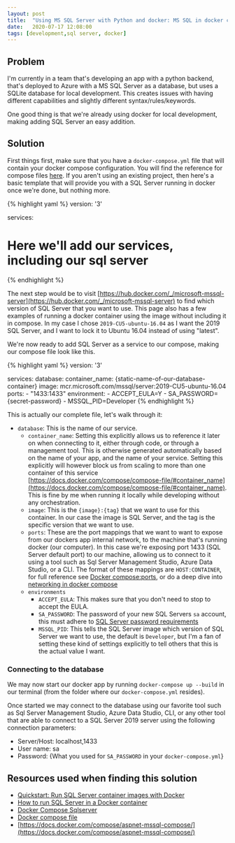 ```yaml
---
layout: post
title:  "Using MS SQL Server with Python and docker: MS SQL in docker compose"
date:   2020-07-17 12:08:00
tags: [development,sql server, docker]
---
```


## Problem
I'm currently in a team that's developing an app with a python backend, that's deployed to Azure with a MS SQL Server as a database, but uses a SQLite database for local development. This creates issues with having different capabilities and slightly different syntax/rules/keywords.

One good thing is that we're already using docker for local development, making adding SQL Server an easy addition.

## Solution
First things first, make sure that you have a `docker-compose.yml` file that will contain your docker compose configuration. You will find the reference for compose files [here](https://docs.docker.com/compose/compose-file/). If you aren't using an existing project, then here's a basic template that will provide you with a SQL Server running in docker once we're done, but nothing more.

{% highlight yaml %}
version: '3'

services:
 # Here we'll add our services, including our sql server
{% endhighlight %}

The next step would be to visit [https://hub.docker.com/_/microsoft-mssql-server](https://hub.docker.com/_/microsoft-mssql-server) to find which version of SQL Server that you want to use. This page also has a few examples of running a docker container using the image without including it in compose. In my case I chose `2019-CU5-ubuntu-16.04` as I want the 2019 SQL Server, and I want to lock it to Ubuntu 16.04 instead of using "latest".

We're now ready to add SQL Server as a service to our compose, making our compose file look like this.

{% highlight yaml %}
version: '3'

services:
  database:
    container_name: {static-name-of-our-database-container}
    image: mcr.microsoft.com/mssql/server:2019-CU5-ubuntu-16.04
    ports:
      - "1433:1433"
    environment:
      - ACCEPT_EULA=Y
      - SA_PASSWORD={secret-password}
      - MSSQL_PID=Developer
{% endhighlight %}

This is actually our complete file, let's walk through it:
- `database`: This is the name of our service.
    - `container_name`: Setting this explicitly allows us to reference it later on when connecting to it, either through code, or through a management tool. This is otherwise generated automatically based on the name of your app, and the name of your service. Setting this explicitly will however block us from scaling to more than one container of this service [https://docs.docker.com/compose/compose-file/#container_name](https://docs.docker.com/compose/compose-file/#container_name). This is fine by me when running it locally while developing without any orchestration.
    - `image`: This is the `{image}:{tag}` that we want to use for this container. In our case the image is SQL Server, and the tag is the specific version that we want to use.
    - `ports`: These are the port mappings that we want to want to expose from our dockers app internal network, to the machine that's running docker (our computer). In this case we're exposing port 1433 (SQL Server default port) to our machine, allowing us to connect to it using a tool such as Sql Server Management Studio, Azure Data Studio, or a CLI. The format of these mappings are `HOST:CONTAINER`, for full reference see [Docker compose:ports](https://docs.docker.com/compose/compose-file/#ports), or do a deep dive into [networking in docker compose](https://docs.docker.com/compose/networking/)
    - `environments`
        - `ACCEPT_EULA`: This makes sure that you don't need to stop to accept the EULA.
        - `SA_PASSWORD`: The password of your new SQL Servers `sa` account, this must adhere to [SQL Server password requirements](https://docs.microsoft.com/en-us/sql/relational-databases/security/password-policy?view=sql-server-ver15)
        - `MSSQL_PID`: This tells the SQL Server image which version of SQL Server we want to use, the default is `Developer`, but I'm a fan of setting these kind of settings explicitly to tell others that this is the actual value I want.

### Connecting to the database
We may now start our docker app by running `docker-compose up --build` in our terminal (from the folder where our `docker-compose.yml` resides).

Once started we may connect to the database using our favorite tool such as Sql Server Management Studio, Azure Data Studio, CLI, or any other tool that are able to connect to a SQL Server 2019 server using the following connection parameters:
- Server/Host: localhost,1433
- User name: sa
- Password: {What you used for `SA_PASSWORD` in your `docker-compose.yml`}

## Resources used when finding this solution
- [Quickstart: Run SQL Server container images with Docker](https://docs.microsoft.com/en-us/sql/linux/quickstart-install-connect-docker?view=sql-server-ver15&pivots=cs1-bash)
- [How to run SQL Server in a Docker container](https://blog.logrocket.com/how-to-run-sql-server-in-a-docker-container/)
- [Docker Compose Sqlserver](https://www.kimsereylam.com/docker/2018/10/05/docker-compose-sqlserver.html)
- [Docker compose file]((https://docs.docker.com/compose/compose-file/)) 
- [https://docs.docker.com/compose/aspnet-mssql-compose/](https://docs.docker.com/compose/aspnet-mssql-compose/)